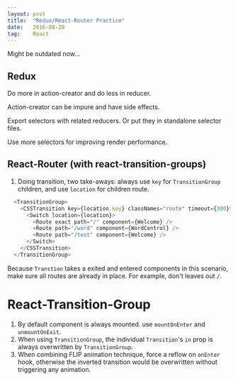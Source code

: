 ```yaml
---
layout: post
title:  "Redux/React-Router Practice"
date:   2016-08-20
tag:    React
---
```


Might be outdated now...

## Redux

Do more in action-creator and do less in reducer.

Action-creator can be impure and have side effects. 

Export selectors with related reducers. Or put they in standalone selector files.

Use more selectors for improving render performance.


## React-Router (with react-transition-groups)

1. Doing transition, two take-aways: always use `key` for `TransitionGroup` children, and use `location` for children route.

```javascript
  <TransitionGroup>
    <CSSTransition key={location.key} classNames="route" timeout={300}>
      <Switch location={location}>
        <Route exact path="/" component={Welcome} />
        <Route path="/word" component={WordControl} />
        <Route path="/test" component={Welcome} />
      </Switch>
    </CSSTransition>
  </TransitionGroup>
```
Because `Transtion` takes a exited and entered components in this scenario, make sure all routes are already in place. For example, don't leaves out `/`.

# React-Transition-Group
1. By default component is always mounted. use `mountOnEnter` and `unmountOnExit`.
2. When using `TransitionGroup`, the individual `Transition`'s `in` prop is always overwritten by `TransitionGroup`.
3. When combining FLIP animation technique, force a reflow on `onEnter` hook, otherwise the inverted transition would be overwritten without triggering any animation.
